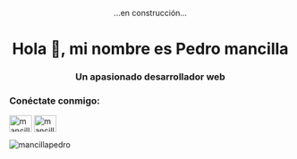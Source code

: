 <p align="center">...en construcción...</p>

<h1 align="center">Hola 👋, mi nombre es Pedro mancilla</h1>
<h3 align="center">Un apasionado desarrollador web</h3>

<h3 align="left">Conéctate conmigo:</h3>
<p align="left">
<a href="https://linkedin.com/in/mancillapedro" target="blank"><img align="center" src="https://raw.githubusercontent.com/rahuldkjain/github-profile-readme-generator/master/src/images/icons/Social/linked-in-alt.svg" alt="mancillapedro" height="30" width="40" /></a>
<a href="https://www.hackerrank.com/mancillapedro" target="blank"><img align="center" src="https://raw.githubusercontent.com/rahuldkjain/github-profile-readme-generator/master/src/images/icons/Social/hackerrank.svg" alt="mancillapedro" height="30" width="40" /></a>
</p>

<p><img align="center" src="https://github-readme-stats.vercel.app/api/top-langs?username=mancillapedro&show_icons=true&locale=en&layout=compact" alt="mancillapedro" /></p>
